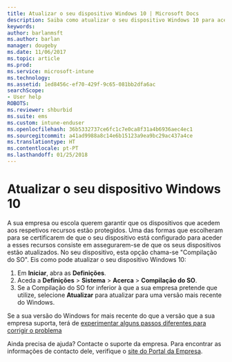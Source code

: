 ```yaml
---
title: Atualizar o seu dispositivo Windows 10 | Microsoft Docs
description: Saiba como atualizar o seu dispositivo Windows 10 para aceder aos recursos da empresa.
keywords: 
author: barlanmsft
ms.author: barlan
manager: dougeby
ms.date: 11/06/2017
ms.topic: article
ms.prod: 
ms.service: microsoft-intune
ms.technology: 
ms.assetid: 1ed8456c-ef70-429f-9c65-081bb2dfa6ac
searchScope:
- User help
ROBOTS: 
ms.reviewer: shburbid
ms.suite: ems
ms.custom: intune-enduser
ms.openlocfilehash: 36b5332737ce6fc1c7e0ca8f31a4b6936aec4ec1
ms.sourcegitcommit: a41ad9988a8c14e6b15123a9ea9bc29ac437a4ce
ms.translationtype: HT
ms.contentlocale: pt-PT
ms.lasthandoff: 01/25/2018
---
```

# <a name="update-your-windows-10-device"></a>Atualizar o seu dispositivo Windows 10

A sua empresa ou escola querem garantir que os dispositivos que acedem aos respetivos recursos estão protegidos. Uma das formas que escolheram para se certificarem de que o seu dispositivo está configurado para aceder a esses recursos consiste em assegurarem-se de que os seus dispositivos estão atualizados. No seu dispositivo, esta opção chama-se "Compilação do SO". Eis como pode atualizar o seu dispositivo Windows 10:

1. Em **Iniciar**, abra as **Definições**.
2. Aceda a **Definições** > **Sistema** > **Acerca** > **Compilação do SO**.
3. Se a Compilação do SO for inferior à que a sua empresa pretende que utilize, selecione **Atualizar** para atualizar para uma versão mais recente do Windows.

Se a sua versão do Windows for mais recente do que a versão que a sua empresa suporta, terá de [experimentar alguns passos diferentes para corrigir o problema](your-windows-version-isnt-yet-supported.md)

Ainda precisa de ajuda? Contacte o suporte da empresa. Para encontrar as informações de contacto dele, verifique o [site do Portal da Empresa](https://portal.manage.microsoft.com#HelpDeskDialog).
